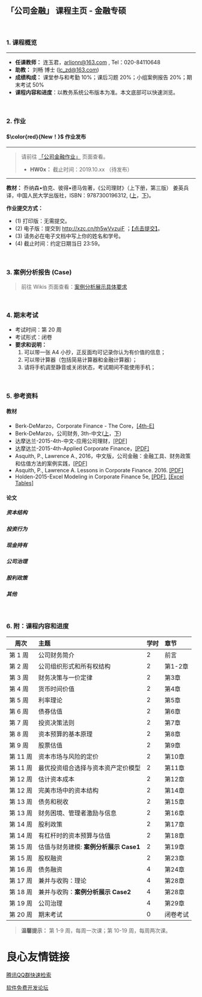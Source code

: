 
## 「公司金融」 课程主页 - 金融专硕

&emsp;


### 1. 课程概览

----
- **任课教师：** 连玉君，arlionn@163.com , Tel：020-84110648
- **助教：** 刘畅 博士 (lc_zd@163.com)
- **成绩构成：** 课堂参与和考勤 10%；课后习题 20%；小组案例报告 20%；期末考试 50%
- **课程内容和进度**：以教务系统公布版本为准。本文底部可以快速浏览。


&emsp;

### 2. 作业

#### $\color{red}{New！}$ 作业发布
---
> 请前往 [「公司金融作业」](https://gitee.com/arlionn/CFM/wikis/Home) 页面查看。
> - **HW0x：** 截止时间：2019.10.xx （待发布）
---

**教材：** 乔纳森•伯克、彼得•德马佐著，《公司理财》（上下册，第三版） 姜英兵译，中国人民大学出版社，ISBN：9787300196312, ([上](https://quqi.gblhgk.com/s/880197/1YUQk8Hr9iseBcJ5)，[下](https://quqi.gblhgk.com/s/880197/yAFra4o9dPfSjuzO))。

**作业提交方式：**
- (1) 打印版：无需提交。
- (2) 电子版：提交到 http://xzc.cn/th5wVvzuiF ；[【点击提交】](http://xzc.cn/th5wVvzuiF)。
- (3) 请务必在电子文档中写上你的姓名和学号。
- (4) 截止时间：约定日期当日 23:59。



&emsp;

### 3. 案例分析报告 (Case)

> 前往 Wikis 页面查看：[案例分析展示具体要求](https://gitee.com/arlionn/CFM/wikis/CF%20%E6%A1%88%E4%BE%8B%E5%88%86%E6%9E%90%E6%8A%A5%E5%91%8A%E8%A6%81%E6%B1%82.md?sort_id=1632641)



&emsp;


### 4. 期末考试

- 考试时间：第 20 周
- 考试形式：闭卷
- **要求和说明：**
  1. 可以带一张 A4 小抄，正反面均可记录你认为有价值的信息；
  2. 可以带计算器（包括简易计算器和金融计算器）；
  3. 请将手机调至静音或关闭状态，考试期间不能使用手机；



&emsp;

  
### 5. 参考资料

#### 教材 
- Berk-DeMarzo，Corporate Finance - The Core，[[4th-E]](https://quqi.gblhgk.com/s/880197/BAK0oDvjWwNSxlha)
- Berk-DeMarzo，公司财务, 3th-中文([上](https://quqi.gblhgk.com/s/880197/1YUQk8Hr9iseBcJ5)，[下](https://quqi.gblhgk.com/s/880197/yAFra4o9dPfSjuzO))
- 达摩达兰-2015-4th-中文-应用公司理财，[[PDF]](https://quqi.gblhgk.com/s/880197/9HQqXTSS31U3X1cL)
- 达摩达兰-2015-4th-Applied Corporate Finance，[[PDF]](https://quqi.gblhgk.com/s/880197/Zy0ROq4Bv3xtGXKl)
- Asquith, P., Lawrence A., 2016，中文版，公司金融：金融工具、财务政策和估值方法的案例实践，[[PDF]](https://quqi.gblhgk.com/s/880197/P0MtVGIXaAFhsU5Q)
- Asquith, P., Lawrence A. Lessons in Corporate Finance. 2016. [[PDF]]()
- Holden-2015-Excel Modeling in Corporate Finance 5e, [[PDF]](https://quqi.gblhgk.com/s/880197/dBtrOjrbVQ4Ri9wP), [[Excel Tables]](https://quqi.gblhgk.com/s/880197/jHmEDaNQE7S5KPVL)

#### 论文

##### 资本结构

##### 投资行为

##### 现金持有

##### 公司治理

##### 股利政策

##### 其他



&emsp;

### 6. 附：课程内容和进度

周次 | 主题  | 学时  | 章节
---|:---|:---|:---|
第 1 周	| 公司财务简介 |	2	| 前言
第 2 周	| 公司组织形式和所有权结构 |	2	| 第1-2章
第 3 周	| 财务决策与一价定律 |	2	| 第3章
第 4 周	| 货币时间价值 |	2	| 第4章
第 5 周	| 利率理论 |	2	| 第5章
第 6 周	| 债券估值 |	2	| 第6章
第 7 周	| 投资决策法则 |	2	| 第7章
第 8 周	| 资本预算的基本原理 |	2	| 第8章
第 9 周	| 股票估值 |	2	| 第9章
第 11 周 |	资本市场与风险的定价 |	2	| 第10章
第 11 周 |	最优投资组合选择与资本资产定价模型 |	2	| 第11章
第 12 周 |	估计资本成本 |	2	| 第12章
第 12 周 |	完美市场中的资本结构 |	2	| 第14章
第 13 周 |	债务和税收 |	2	| 第15章
第 13 周 |	财务困境、管理者激励与信息 |	2	| 第16章
第 14 周 |	股利政策 |	2	| 第17章
第 14 周 |	有杠杆时的资本预算与估值 |	2	| 第18章
第 15 周 |	估值与财务建模: **案例分析展示 Case1** |	2	| 第19章
第 15 周 |	股权融资 |	2	| 第23章
第 16 周 |	债务融资 |	4	| 第24章
第 17 周 |	兼并与收购：理论 |	4	| 第28章
第 18 周 |	兼并与收购：**案例分析展示 Case2** |	4	| 第28章
第 19 周 |	公司治理 |	4	| 第29章
第 20 周 |	期末考试 |	0	| 闭卷考试

> **温馨提示：** 第 1-9 周，每周一次课；第 10-19 周，每周两次课。

 # 良心友情链接

[腾讯QQ群快速检索](http://u.720life.cn/s/8cf73f7c)

[软件免费开发论坛](http://u.720life.cn/s/bbb01dc0)
